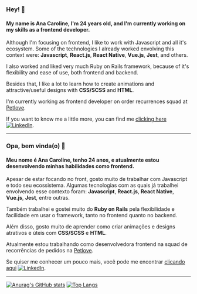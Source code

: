 ### Hey! 👋 

#### My name is Ana Caroline, I'm 24 years old, and I'm currently working on my skills as a frontend developer.

Although I'm focusing on frontend, I like to work with Javascript and all it's ecosystem. Some of the technologies I already worked envolving this context were: **Javascript**, **React.js**, **React Native**, **Vue.js**, **Jest**, and others.

I also worked and liked very much Ruby on Rails framework, because of it's flexibility and ease of use, both frontend and backend.

Besides that, I like a lot to learn how to create animations and attractive/useful designs with **CSS/SCSS** and **HTML**.

I'm currently working as frontend developer on order recurrences squad at [Petlove](https://petlove.com.br/).

If you want to know me a little more, you can find me [clicking here](https://www.linkedin.com/in/carolineignacior/) [![LinkedIn][1.2]][1].

---

### Opa, bem vinda(o) 👋 

#### Meu nome é Ana Caroline, tenho 24 anos, e atualmente estou desenvolvendo minhas habilidades como frontend. 

Apesar de estar focando no front, gosto muito de trabalhar com Javascript e todo seu ecossistema. Algumas tecnologias com as quais já trabalhei envolvendo esse contexto foram: **Javascript**, **React.js**, **React Native**, **Vue.js**, **Jest**, entre outras.

Também trabalhei e gostei muito do **Ruby on Rails** pela flexibilidade e facilidade em usar o framework, tanto no frontend quanto no backend.

Além disso, gosto muito de aprender como criar animações e designs atrativos e úteis com **CSS/SCSS** e **HTML**.

Atualmente estou trabalhando como desenvolvedora frontend na squad de recorrências de pedidos na [Petlove](https://petlove.com.br/).

Se quiser me conhecer um pouco mais, você pode me encontrar [clicando aqui](https://www.linkedin.com/in/carolineignacior/) [![LinkedIn][1.2]][1].

<!-- ---

Fora do mundo da programação, eu gosto muito de desenhar e entender as melhores técnicas pra mim. Gosto de todo tipo de representações visuais e acho que isso é muito importante inclusive para o meu desenvolvimento como programadora, porque me ajuda a desbloquear processos e ideias criativas.

Pra relaxar, gosto de andar de bike e me desafiar por aí acampando, e/ou experimentando novas experiências em lugares calmos e sem muita gente (geralmente na natureza). 🌱 -->

---

[![Anurag's GitHub stats](https://github-readme-stats.vercel.app/api?username=carolineignr&count_private=true&show_icons=true&hide=stars&title_color=fff&icon_color=79ff97&text_color=9f9f9f&bg_color=151515)](https://github.com/anuraghazra/github-readme-stats)
[![Top Langs](https://github-readme-stats.vercel.app/api/top-langs/?username=carolineignr&layout=compact&langs_count=6&hide=java&title_color=fff&icon_color=79ff97&text_color=9f9f9f&bg_color=151515)](https://github.com/anuraghazra/github-readme-stats)

[1]: https://www.linkedin.com/in/carolineignacior/
[1.2]: https://raw.githubusercontent.com/MartinHeinz/MartinHeinz/master/linkedin-3-16.png (LinkedIn icon without padding)

<!-- Tips

You can find me on [![Twitter][1.2]][1], or on [![LinkedIn][2.2]][2].

 Icons 

[1.2]: http://i.imgur.com/wWzX9uB.png (twitter icon without padding)
[2.2]: https://raw.githubusercontent.com/MartinHeinz/MartinHeinz/master/linkedin-3-16.png (LinkedIn icon without padding)

Links to social media accounts

[1]: https://twitter.com/carolineignr
[2]: https://www.linkedin.com/in/carolineignacior/

Here are some ideas to get you started:

- 🔭 I’m currently working on ...
- 🌱 I’m currently learning ...
- 👯 I’m looking to collaborate on ...
- 🤔 I’m looking for help with ...
- 💬 Ask me about ...
- 📫 How to reach me: ...
- 😄 Pronouns: ...
- ⚡ Fun fact: ...
-->


